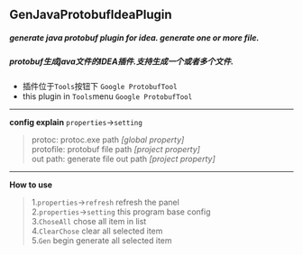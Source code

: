 ## GenJavaProtobufIdeaPlugin  
##### generate java protobuf plugin for idea. generate one or more file.  
##### protobuf生成java文件的IDEA插件.支持生成一个或者多个文件.  
* 插件位于`Tools`按钮下 `Google ProtobufTool`
* this plugin in `Tools`menu `Google ProtobufTool`
---
**config explain**  `properties`->`setting`
> protoc: protoc.exe path  _[global property]_  
> protofile: protobuf file path  _[project property]_  
> out path: generate file out path   _[project property]_  
---
**How to use**
> 1.`properties`->`refresh` refresh the panel  
> 2.`properties`->`setting` this program base config  
> 3.`ChoseAll` chose all item in list  
> 4.`ClearChose` clear all selected item  
> 5.`Gen` begin generate all selected item

